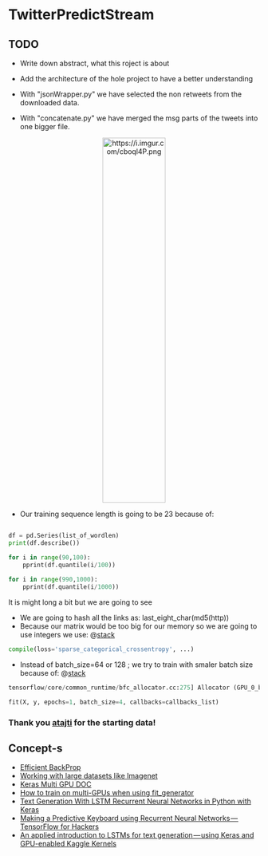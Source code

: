 # TwitterPredictStream
## TODO
  * Write down abstract, what this roject is about
  * Add the architecture of the hole project to have a better understanding  
    
      
        
  * With "jsonWrapper.py" we have selected the non retweets from the downloaded data.  
  * With "concatenate.py" we have merged the msg parts of the tweets into one bigger file.  
<p align="center">  
	<img src="https://i.imgur.com/cboql4P.png" alt="https://i.imgur.com/cboql4P.png" class="shrinkToFit transparent" width="126" height="732">
 </p>

  * Our training sequence length is going to be 23 because of:  
```python

df = pd.Series(list_of_wordlen)  
print(df.describe())

for i in range(90,100):  
	pprint(df.quantile(i/100))  
  
for i in range(990,1000):  
	pprint(df.quantile(i/1000))  
``` 
It is might long a bit but we are going to see  
  * We are going to hash all the links as: last_eight_char(md5(http))  
  * Because our matrix would be too big for our memory so we are going to use integers we use: @[stack](https://stackoverflow.com/questions/46293734/memoryerror-in-keras-utils-np-utils-to-categorical)   
  ```python
compile(loss='sparse_categorical_crossentropy', ...) 
```  
  * Instead of batch_size=64 or 128 ; we try to train with smaler batch size because of: @[stack](https://stackoverflow.com/questions/36927607/how-can-i-solve-ran-out-of-gpu-memory-in-tensorflow)
```python
tensorflow/core/common_runtime/bfc_allocator.cc:275] Allocator (GPU_0_bfc) ran out of memory trying to allocate
```  

```python 
fit(X, y, epochs=1, batch_size=4, callbacks=callbacks_list)
```  

### Thank you [atajti](https://github.com/atajti) for the starting data!  
## Concept-s  
  * [Efficient BackProp](http://yann.lecun.com/exdb/publis/pdf/lecun-98b.pdf)
  * [Working with large datasets like Imagenet ](https://github.com/keras-team/keras/issues/68)
  * [Keras Multi GPU DOC](https://keras.io/utils/#multi_gpu_model)
  * [How to train on multi-GPUs when using fit_generator](https://github.com/keras-team/keras/issues/9502)
  * [Text Generation With LSTM Recurrent Neural Networks in Python with Keras](https://machinelearningmastery.com/text-generation-lstm-recurrent-neural-networks-python-keras/)  
  * [Making a Predictive Keyboard using Recurrent Neural Networks — TensorFlow for Hackers](https://medium.com/@curiousily/making-a-predictive-keyboard-using-recurrent-neural-networks-tensorflow-for-hackers-part-v-3f238d824218)  
  * [An applied introduction to LSTMs for text generation — using Keras and GPU-enabled Kaggle Kernels](https://medium.com/@curiousily/making-a-predictive-keyboard-using-recurrent-neural-networks-tensorflow-for-hackers-part-v-3f238d824218)  
